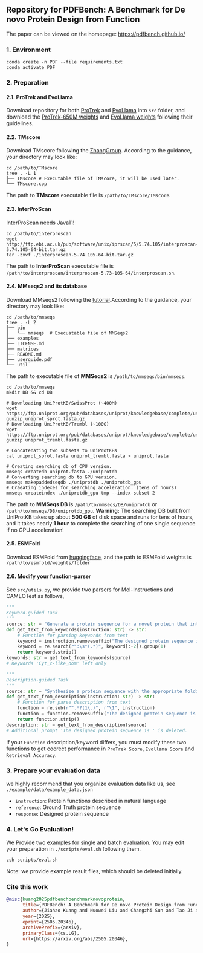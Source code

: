 ## Repository for PDFBench: A Benchmark for De novo Protein Design from Function
The paper can be viewed on the homepage: https://pdfbench.github.io/

### 1. Environment
```shell
conda create -n PDF --file requirements.txt
conda activate PDF
```

### 2. Preparation

#### 2.1. ProTrek and EvoLlama

Download repository for both [ProTrek](https://github.com/westlake-repl/ProTrek) and [EvoLlama](https://github.com/sornkL/EvoLlama) into `src` folder, and download the [ProTrek-650M weights](https://huggingface.co/westlake-repl/ProTrek_650M_UniRef50) and [EvoLlama weights](https://huggingface.co/nwliu/EvoLlama-Oracle-Molinst-Protein-Design) following their guidelines.

#### 2.2. TMscore
Download TMscore following the [ZhangGroup](https://zhanggroup.org/TM-score/). According to the guidance, your directory may look like:
```shell
cd /path/to/TMscore
tree . -L 1
├── TMscore # Executable file of TMscore, it will be used later.
└── TMscore.cpp
```
The path to **TMscore** executable file is `/path/to/TMscore/TMscore`. 

#### 2.3. InterProScan
InterProScan needs Java11!
```shell
cd /path/to/interproscan
wget http://ftp.ebi.ac.uk/pub/software/unix/iprscan/5/5.74.105/interproscan-5.74.105-64-bit.tar.gz
tar -zxvf ./interproscan-5.74.105-64-bit.tar.gz
```
The path to **InterProScan** executable file is `/path/to/interproscan/interproscan-5.73-105-64/interproscan.sh`. 

#### 2.4. MMseqs2 and its database
Download MMseqs2 following the [tutorial](https://github.com/soedinglab/MMseqs2).According to the guidance, your directory may look like:
```shell
cd /path/to/mmseqs
tree . -L 2
├── bin
│   └── mmseqs  # Execuatable file of MMSeqs2
├── examples
├── LICENSE.md
├── matrices
├── README.md
├── userguide.pdf
└── util
```
The path to executable file of **MMSeqs2** is `/path/to/mmseqs/bin/mmseqs`.
```shell
cd /path/to/mmseqs
mkdir DB && cd DB

# Downloading UniProtKB/SwissProt (~400M)
wget https://ftp.uniprot.org/pub/databases/uniprot/knowledgebase/complete/uniprot_sprot.fasta.gz
gunzip uniprot_sprot.fasta.gz
# Downloading UniProtKB/Trembl (~100G)
wget https://ftp.uniprot.org/pub/databases/uniprot/knowledgebase/complete/uniprot_trembl.fasta.gz
gunzip uniprot_trembl.fasta.gz

# Concatenating two subsets to UniProtKBs
cat uniprot_sprot.fasta uniprot_trembl.fasta > uniprot.fasta

# Creating searching db of CPU version.
mmseqs createdb uniprot.fasta ./uniprotdb
# Converting searching db to GPU version.
mmseqs makepaddedseqdb ./uniprotdb ./uniprotdb_gpu
# Craeating indexes for searching acceleration. (tens of hours)
mmseqs createindex ./uniprotdb_gpu tmp --index-subset 2
```
The path to **MMSeqs DB** is `/path/to/mmseqs/DB/uniprotdb` or `/path/to/mmseqs/DB/uniprotdb_gpu`.
**Warning:** The searching DB bulit from UniProtKB takes up about **500 GB** of disk space and runs for tens of hours, and it takes nearly **1 hour** to complete the searching of one single sequence if no GPU acceleration!

#### 2.5. ESMFold
Download ESMFold from [huggingface](https://huggingface.co/facebook/esmfold_v1), and the path to ESMFold weights is `/path/to/esmfold/weights/folder`

#### 2.6. Modify your function-parser
See `src/utils.py`, we provide two parsers for Mol-Instructions and CAMEOTest as follows,
```python
"""
Keyword-guided Task
"""
source: str = "Generate a protein sequence for a novel protein that integrates the following function keywords: Cyt_c-like_dom. The designed protein sequence is "
def get_text_from_keywords(instruction: str) -> str:
    # Function for parsing keywords from text
    keyword = instruction.removesuffix("The designed protein sequence is ")
    keyword = re.search(r":\s*(.*)", keyword[:-2]).group(1)
    return keyword.strip()
keywords: str = get_text_from_keywords(source)  
# Keywords 'Cyt_c-like_dom' left only

"""
Description-guided Task
"""
source: str = "Synthesize a protein sequence with the appropriate folding and stability properties for the desired function. 1. The protein should be able to modulate glycine decarboxylation via glycine cleavage system in a way that leads to a desirable outcome. The designed protein sequence is "
def get_text_from_description(instruction: str) -> str:
    # Function for parse description from text
    function = re.sub(r"^.*?(1\.)", r"\1", instruction)
    function = function.removesuffix("The designed protein sequence is ")
    return function.strip()
description: str = get_text_from_description(source)
# Additional prompt 'The designed protein sequence is ' is deleted.
```
If your `Function` description/keyword differs, you must modify these two functions to get coorect performance in `ProTrek Score`, `Evollama Score` and `Retrieval Accuracy`.

### 3. Prepare your evaluation data
we highly recommend that you organize evaluation data like us, see `./example/data/example_data.json`
- `instruction`: Protein functions described in natural language
- `reference`: Ground Truth protein sequence
- `response`: Designed protein sequence

### 4. Let's Go Evaluation!
We Provide two examples for single and batch evaluation. You may edit your preparation in `./scripts/eval.sh` following them.
```shell
zsh scripts/eval.sh
```
Note: we provide example result files, which should be deleted initially.

### Cite this work
```bibtex
@misc{kuang2025pdfbenchbenchmarknovoprotein,
      title={PDFBench: A Benchmark for De novo Protein Design from Function}, 
      author={Jiahao Kuang and Nuowei Liu and Changzhi Sun and Tao Ji and Yuanbin Wu},
      year={2025},
      eprint={2505.20346},
      archivePrefix={arXiv},
      primaryClass={cs.LG},
      url={https://arxiv.org/abs/2505.20346}, 
}
```